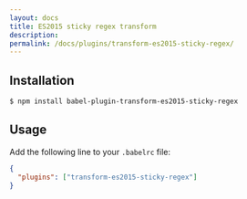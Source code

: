 ```yaml
---
layout: docs
title: ES2015 sticky regex transform
description:
permalink: /docs/plugins/transform-es2015-sticky-regex/
---
```


## Installation

```sh
$ npm install babel-plugin-transform-es2015-sticky-regex
```

## Usage

Add the following line to your `.babelrc` file:

```json
{
  "plugins": ["transform-es2015-sticky-regex"]
}
```
